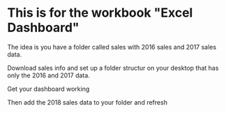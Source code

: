 # This is for the workbook "Excel Dashboard"
The idea is you have a folder called sales with 2016 sales and 2017 sales data. 

Download sales info and set up a folder structur on your desktop that has only the 2016 and 2017 data.

Get your dashboard working

Then add the 2018 sales data to your folder and refresh
